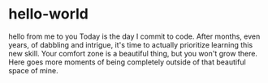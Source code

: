 # hello-world
hello from me to you
Today is the day I commit to code. After months, even years, of dabbling and intrigue, it's time to actually prioritize learning this new skill. Your comfort zone is a beautiful thing, but you won't grow there. Here goes more moments of being completely outside of that beautiful space of mine. 
